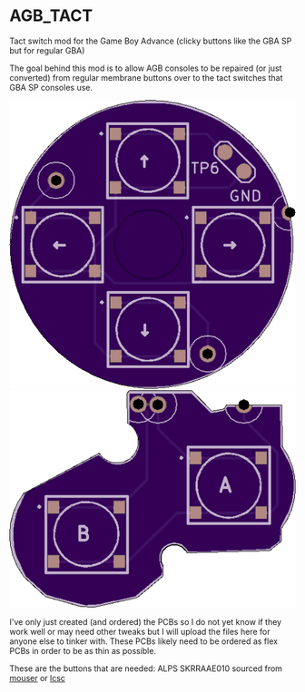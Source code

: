# AGB_TACT
Tact switch mod for the Game Boy Advance (clicky buttons like the GBA SP but for regular GBA)

The goal behind this mod is to allow AGB consoles to be repaired (or just converted) from regular membrane buttons over to the tact switches that GBA SP consoles use. 

![Front](DPad_Front.png)
![Front](AB_Front.png)

I've only just created (and ordered) the PCBs so I do not yet know if they work well or may need other tweaks but I will upload the files here for anyone else to tinker with. These PCBs likely need to be ordered as flex PCBs in order to be as thin as possible. 

These are the buttons that are needed: ALPS SKRRAAE010 sourced from [mouser](https://www.mouser.com/ProductDetail/ALPS/SKRRAAE010/?qs=m0BA540hBPeKhAe3239t1w==) or [lcsc](https://lcsc.com/product-detail/Tactile-Switches_ALPS-Electric-SKRRAAE010_C97437.html)
